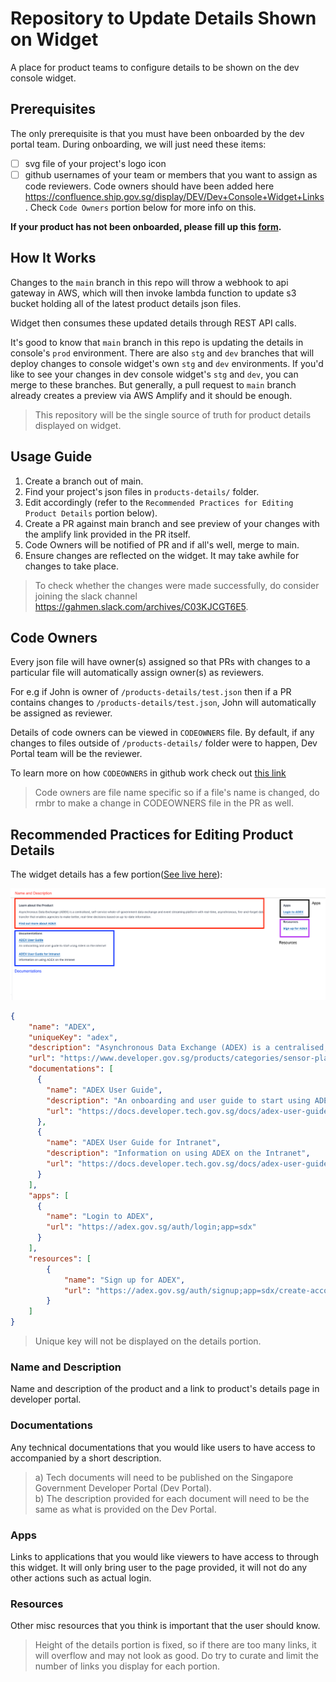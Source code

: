 # Repository to Update Details Shown on Widget
A place for product teams to configure details to be shown on the dev console widget.

## Prerequisites
The only prerequisite is that you must have been onboarded by the dev portal team. During onboarding, we will just need these items:
- [ ] svg file of your project's logo icon
- [ ] github usernames of your team or members that you want to assign as code reviewers. Code owners should have been added here https://confluence.ship.gov.sg/display/DEV/Dev+Console+Widget+Links. Check `Code Owners` portion below for more info on this.

**If your product has not been onboarded, please fill up this [form](https://form.gov.sg/62b956943695530011a072d0).**
## How It Works

Changes to the `main` branch in this repo will throw a webhook to api gateway in AWS, which will then invoke lambda function to update s3 bucket holding all of the latest product details json files.

Widget then consumes these updated details through REST API calls.

It's good to know that `main` branch in this repo is updating the details in console's `prod` environment. There are also `stg` and `dev` branches that will deploy changes to console widget's own `stg` and `dev` environments. If you'd like to see your changes in dev console widget's `stg` and `dev`, you can merge to these branches. But generally, a pull request to `main` branch already creates a preview via AWS Amplify and it should be enough.

> This repository will be the single source of truth for product details displayed on widget.

## Usage Guide

1. Create a branch out of main.
2. Find your project's json files in `products-details/` folder.
3. Edit accordingly (refer to the `Recommended Practices for Editing Product Details` portion below).
4. Create a PR against main branch and see preview of your changes with the amplify link provided in the PR itself.
5. Code Owners will be notified of PR and if all's well, merge to main.
6. Ensure changes are reflected on the widget. It may take awhile for changes to take place.

> To check whether the changes were made successfully, do consider joining the slack channel https://gahmen.slack.com/archives/C03KJCGT6E5.


## Code Owners

Every json file will have owner(s) assigned so that PRs with changes to a particular file will automatically assign owner(s) as reviewers.

For e.g if John is owner of `/products-details/test.json` then if a PR contains changes to `/products-details/test.json`, John will automatically be assigned as reviewer.

Details of code owners can be viewed in `CODEOWNERS` file. By default, if any changes to files outside of `/products-details/` folder were to happen, Dev Portal team will be the reviewer.

To learn more on how `CODEOWNERS` in github work check out [this link](https://docs.github.com/en/repositories/managing-your-repositorys-settings-and-features/customizing-your-repository/about-code-owners)

> Code owners are file name specific so if a file's name is changed, do rmbr to make a change in CODEOWNERS file in the PR as well.

## Recommended Practices for Editing Product Details

The widget details has a few portion([See live here](https://docs.developer.tech.gov.sg/)): 

![img](assets/details-sections.png)

```json
{
    "name": "ADEX",
    "uniqueKey": "adex",
    "description": "Asynchronous Data Exchange (ADEX) is a centralised, self-service whole-of-government data exchange and event streaming platform with real-time, asynchronous, fire-and-forget data transfer that enables agencies to make better, real-time decisions based on up-to-date information.",
    "url": "https://www.developer.gov.sg/products/categories/sensor-platforms-and-internet-of-things/asynchronous-data-exchange/overview.html",
    "documentations": [
      {
        "name": "ADEX User Guide",
        "description": "An onboarding and user guide to start using ADEX on the Internet",
        "url": "https://docs.developer.tech.gov.sg/docs/adex-user-guide"
      },
      {
        "name": "ADEX User Guide for Intranet",
        "description": "Information on using ADEX on the Intranet",
        "url": "https://docs.developer.tech.gov.sg/docs/adex-user-guide-for-intranet"
      }
    ],
    "apps": [
      {
        "name": "Login to ADEX",
        "url": "https://adex.gov.sg/auth/login;app=sdx"
      }
    ],
    "resources": [
        {
            "name": "Sign up for ADEX",
            "url": "https://adex.gov.sg/auth/signup;app=sdx/create-account"
        }
    ]
}
```
> Unique key will not be displayed on the details portion.

### Name and Description

Name and description of the product and a link to product's details page in developer portal.

### Documentations

Any technical documentations that you would like users to have access to accompanied by a short description.


> a) Tech documents will need to be published on the Singapore Government Developer Portal (Dev Portal). <br/>
> b) The description provided for each document will need to be the same as what is provided on the Dev Portal.

### Apps

Links to applications that you would like viewers to have access to through this widget. It will only bring user to the page provided, it will not do any other actions such as actual login.

### Resources

Other misc resources that you think is important that the user should know.

> Height of the details portion is fixed, so if there are too many links, it will overflow and may not look as good. Do try to curate and limit the number of links you display for each portion.


